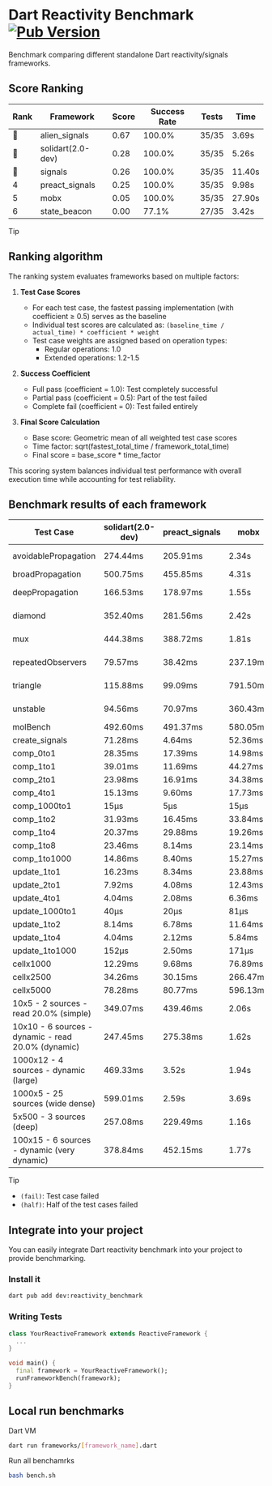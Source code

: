 # Dart Reactivity Benchmark [![Pub Version](https://img.shields.io/pub/v/reactivity_benchmark)](https://pub.dev/packages/reactivity_benchmark)

Benchmark comparing different standalone Dart reactivity/signals frameworks.

## Score Ranking

<!-- ranking start -->
| Rank | Framework | Score | Success Rate | Tests | Time |
|------|-----------|-------|--------------|-------|------|
| 🥇 | alien_signals | 0.67 | 100.0% | 35/35 | 3.69s |
| 🥈 | solidart(2.0-dev) | 0.28 | 100.0% | 35/35 | 5.26s |
| 🥉 | signals | 0.26 | 100.0% | 35/35 | 11.40s |
| 4 | preact_signals | 0.25 | 100.0% | 35/35 | 9.98s |
| 5 | mobx | 0.05 | 100.0% | 35/35 | 27.90s |
| 6 | state_beacon | 0.00 | 77.1% | 27/35 | 3.42s |

<!-- ranking end -->

> [!TIP]
> ## Ranking algorithm
>
> The ranking system evaluates frameworks based on multiple factors:
>
> 1. **Test Case Scores**
>    - For each test case, the fastest passing implementation (with coefficient ≥ 0.5) serves as the baseline
>    - Individual test scores are calculated as: `(baseline_time / actual_time) * coefficient * weight`
>    - Test case weights are assigned based on operation types:
>      - Regular operations: 1.0
>      - Extended operations: 1.2-1.5
>
> 2. **Success Coefficient**
>    - Full pass (coefficient = 1.0): Test completely successful
>    - Partial pass (coefficient = 0.5): Part of the test failed
>    - Complete fail (coefficient = 0): Test failed entirely
>
> 3. **Final Score Calculation**
>    - Base score: Geometric mean of all weighted test case scores
>    - Time factor: sqrt(fastest_total_time / framework_total_time)
>    - Final score = base_score * time_factor
>
> This scoring system balances individual test performance with overall execution time while accounting for test reliability.

## Benchmark results of each framework

<!-- test-case start -->
| Test Case | solidart(2.0-dev) | preact_signals | mobx | alien_signals | signals | state_beacon |
|---|---|---|---|---|---|---|
| avoidablePropagation | 274.44ms | 205.91ms | 2.34s | 187.03ms | 206.42ms | 157.09ms (fail) |
| broadPropagation | 500.75ms | 455.85ms | 4.31s | 362.67ms | 460.69ms | 6.24ms (fail) |
| deepPropagation | 166.53ms | 178.97ms | 1.55s | 124.80ms | 178.59ms | 136.63ms (fail) |
| diamond | 352.40ms | 281.56ms | 2.42s | 234.76ms | 296.38ms | 194.01ms (fail) |
| mux | 444.38ms | 388.72ms | 1.81s | 370.82ms | 410.71ms | 189.87ms (fail) |
| repeatedObservers | 79.57ms | 38.42ms | 237.19ms | 46.75ms | 46.56ms | 56.19ms (fail) |
| triangle | 115.88ms | 99.09ms | 791.50ms | 85.90ms | 103.40ms | 78.21ms (fail) |
| unstable | 94.56ms | 70.97ms | 360.43ms | 60.83ms | 72.33ms | 340.12ms (fail) |
| molBench | 492.60ms | 491.37ms | 580.05ms | 490.96ms | 485.85ms | 1.26ms |
| create_signals | 71.28ms | 4.64ms | 52.36ms | 26.43ms | 24.68ms | 59.42ms |
| comp_0to1 | 28.35ms | 17.39ms | 14.98ms | 7.97ms | 12.10ms | 53.86ms |
| comp_1to1 | 39.01ms | 11.69ms | 44.27ms | 4.16ms | 27.67ms | 54.69ms |
| comp_2to1 | 23.98ms | 16.91ms | 34.38ms | 2.33ms | 12.23ms | 37.06ms |
| comp_4to1 | 15.13ms | 9.60ms | 17.73ms | 7.62ms | 3.33ms | 16.42ms |
| comp_1000to1 | 15μs | 5μs | 15μs | 3μs | 5μs | 45μs |
| comp_1to2 | 31.93ms | 16.45ms | 33.84ms | 11.30ms | 14.12ms | 51.26ms |
| comp_1to4 | 20.37ms | 29.88ms | 19.26ms | 12.62ms | 11.43ms | 45.15ms |
| comp_1to8 | 23.46ms | 8.14ms | 23.14ms | 4.06ms | 6.83ms | 44.94ms |
| comp_1to1000 | 14.86ms | 8.40ms | 15.27ms | 3.23ms | 4.51ms | 40.26ms |
| update_1to1 | 16.23ms | 8.34ms | 23.88ms | 9.50ms | 9.18ms | 5.73ms |
| update_2to1 | 7.92ms | 4.08ms | 12.43ms | 5.04ms | 4.59ms | 2.88ms |
| update_4to1 | 4.04ms | 2.08ms | 6.36ms | 2.81ms | 2.33ms | 1.46ms |
| update_1000to1 | 40μs | 20μs | 81μs | 27μs | 23μs | 15μs |
| update_1to2 | 8.14ms | 6.78ms | 11.64ms | 5.63ms | 4.90ms | 2.97ms |
| update_1to4 | 4.04ms | 2.12ms | 5.84ms | 2.48ms | 2.31ms | 1.51ms |
| update_1to1000 | 152μs | 2.50ms | 171μs | 35μs | 45μs | 393μs |
| cellx1000 | 12.29ms | 9.68ms | 76.89ms | 7.51ms | 9.68ms | 5.62ms |
| cellx2500 | 34.26ms | 30.15ms | 266.47ms | 20.26ms | 33.28ms | 27.47ms |
| cellx5000 | 78.28ms | 80.77ms | 596.13ms | 46.15ms | 60.16ms | 60.10ms |
| 10x5 - 2 sources - read 20.0% (simple) | 349.07ms | 439.46ms | 2.06s | 234.87ms | 504.23ms | 246.70ms |
| 10x10 - 6 sources - dynamic - read 20.0% (dynamic) | 247.45ms | 275.38ms | 1.62s | 177.37ms | 279.30ms | 201.54ms |
| 1000x12 - 4 sources - dynamic (large) | 469.33ms | 3.52s | 1.94s | 278.28ms | 3.80s | 338.14ms |
| 1000x5 - 25 sources (wide dense) | 599.01ms | 2.59s | 3.69s | 404.19ms | 3.60s | 501.50ms |
| 5x500 - 3 sources (deep) | 257.08ms | 229.49ms | 1.16s | 190.28ms | 228.14ms | 207.23ms |
| 100x15 - 6 sources - dynamic (very dynamic) | 378.84ms | 452.15ms | 1.77s | 263.05ms | 479.24ms | 258.43ms |

<!-- test-case end -->

> [!TIP]
> - `(fail)`: Test case failed
> - `(half)`: Half of the test cases failed

## Integrate into your project

You can easily integrate Dart reactivity benchmark into your project to provide benchmarking.

### Install it

```bash
dart pub add dev:reactivity_benchmark
```

### Writing Tests

```dart
class YourReactiveFramework extends ReactiveFramework {
  ...
}

void main() {
  final framework = YourReactiveFramework();
  runFrameworkBench(framework);
}
```

## Local run benchmarks

Dart VM
```bash
dart run frameworks/[framework_name].dart
```

Run all benchamrks
```bash
bash bench.sh
```
